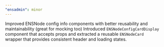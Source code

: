 ```yaml
---
"ensadmin": minor
---
```


Improved ENSNode config info components with better reusability and maintainability (great for mocking too)
Introduced `ENSNodeConfigCardDisplay` component that accepts props and extracted a reusable `ENSNodeCard` wrapper that provides consistent header and loading states.
